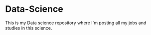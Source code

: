 # Data-Science
This is my Data science repository where I'm posting all my jobs and studies in this science. 
